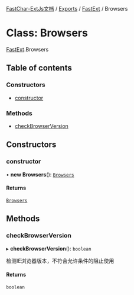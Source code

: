 [FastChar-ExtJs文档](../README.md) / [Exports](../modules.md) / [FastExt](../modules/FastExt.md) / Browsers

# Class: Browsers

[FastExt](../modules/FastExt.md).Browsers

## Table of contents

### Constructors

- [constructor](FastExt.Browsers.md#constructor)

### Methods

- [checkBrowserVersion](FastExt.Browsers.md#checkbrowserversion)

## Constructors

### constructor

• **new Browsers**(): [`Browsers`](FastExt.Browsers.md)

#### Returns

[`Browsers`](FastExt.Browsers.md)

## Methods

### checkBrowserVersion

▸ **checkBrowserVersion**(): `boolean`

检测IE浏览器版本，不符合允许条件的阻止使用

#### Returns

`boolean`
